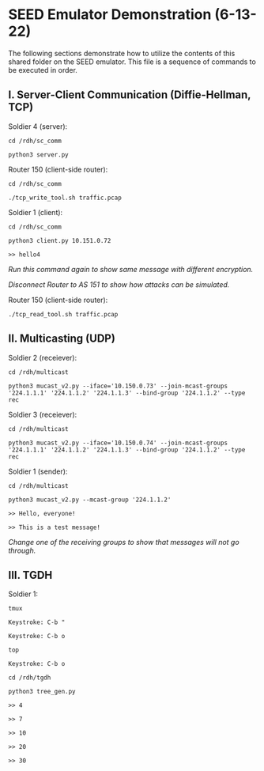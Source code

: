 # SEED Emulator Demonstration (6-13-22)
The following sections demonstrate how to utilize the contents of this shared folder on the SEED emulator. This file is a sequence of commands to be executed in order.
## I. Server-Client Communication (Diffie-Hellman, TCP)
Soldier 4 (server):
```
cd /rdh/sc_comm
```
```
python3 server.py 
```
Router 150 (client-side router):
```
cd /rdh/sc_comm
```
```
./tcp_write_tool.sh traffic.pcap
```
Soldier 1 (client):
```
cd /rdh/sc_comm
```
```
python3 client.py 10.151.0.72
```
```
>> hello4
```
*Run this command again to show same message with different encryption.*

*Disconnect Router to AS 151 to show how attacks can be simulated.*

Router 150 (client-side router):
```
./tcp_read_tool.sh traffic.pcap
```
## II. Multicasting (UDP)
Soldier 2 (receiever):
```
cd /rdh/multicast
```
```
python3 mucast_v2.py --iface='10.150.0.73' --join-mcast-groups '224.1.1.1' '224.1.1.2' '224.1.1.3' --bind-group '224.1.1.2' --type rec
```
Soldier 3 (receiever):
```
cd /rdh/multicast
```
```
python3 mucast_v2.py --iface='10.150.0.74' --join-mcast-groups '224.1.1.1' '224.1.1.2' '224.1.1.3' --bind-group '224.1.1.2' --type rec
```
Soldier 1 (sender):
```
cd /rdh/multicast
```
```
python3 mucast_v2.py --mcast-group '224.1.1.2'
```
```
>> Hello, everyone!
```
```
>> This is a test message!
```
*Change	one of the receiving groups to show that messages will not go through.*

## III. TGDH
Soldier 1:
```
tmux
```
```
Keystroke: C-b "
```
```
Keystroke: C-b o
```
```
top
```
```
Keystroke: C-b o
```
```
cd /rdh/tgdh
```
```
python3 tree_gen.py
```
```
>> 4
```
```
>> 7
```
```
>> 10
```
```
>> 20
```
```
>> 30
```
